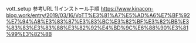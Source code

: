 vott_setup
参考URL
1)インストール手順
https://www.kinacon-blog.work/entry/2019/03/16/VoTT%E3%81%A7%E5%AD%A6%E7%BF%92%E7%94%A8%E3%83%87%E3%83%BC%E3%82%BF%E3%82%BB%E3%83%83%E3%83%88%E3%82%92%E4%BD%9C%E6%88%90%E3%81%99%E3%82%8B